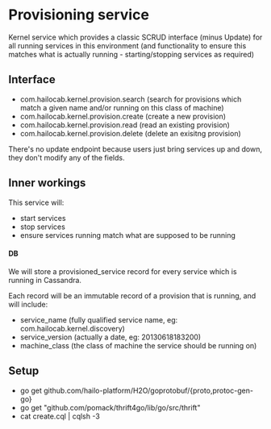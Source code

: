 # Provisioning service

Kernel service which provides a classic SCRUD interface (minus Update) for all running services in this environment (and functionality to ensure this matches what is actually running - starting/stopping services as required)

## Interface

  - com.hailocab.kernel.provision.search (search for provisions which match a given name and/or running on this class of machine)
  - com.hailocab.kernel.provision.create (create a new provision)
  - com.hailocab.kernel.provision.read (read an existing provision)
  - com.hailocab.kernel.provision.delete (delete an exisitng provision)

There's no update endpoint because users just bring services up and down, they don't modify any of the fields.


## Inner workings

This service will:

  - start services
  - stop services
  - ensure services running match what are supposed to be running


#### DB

We will store a provisioned_service record for every service which is running in Cassandra.

Each record will be an immutable record of a provision that is running, and will include:

  - service_name (fully qualified service name, eg: com.hailocab.kernel.discovery)
  - service_version (actually a date, eg: 20130618183200)
  - machine_class (the class of machine the service should be running on)


## Setup

  - go get github.com/hailo-platform/H2O/goprotobuf/{proto,protoc-gen-go}
  - go get "github.com/pomack/thrift4go/lib/go/src/thrift"
  - cat create.cql | cqlsh -3

